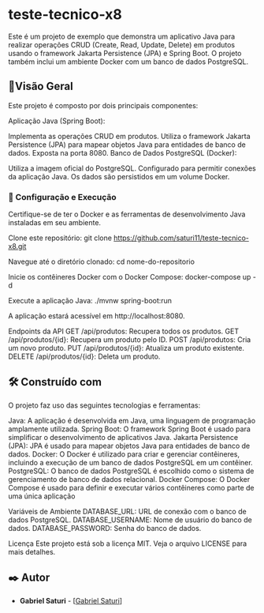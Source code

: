 # teste-tecnico-x8
  Este é um projeto de exemplo que demonstra um aplicativo Java para realizar operações CRUD (Create, Read, Update, Delete) em produtos usando o framework Jakarta Persistence (JPA) e Spring Boot. O projeto também inclui um ambiente Docker com um banco de dados PostgreSQL.

## 🚀Visão Geral
Este projeto é composto por dois principais componentes:

Aplicação Java (Spring Boot):

Implementa as operações CRUD em produtos.
Utiliza o framework Jakarta Persistence (JPA) para mapear objetos Java para entidades de banco de dados.
Exposta na porta 8080.
Banco de Dados PostgreSQL (Docker):

Utiliza a imagem oficial do PostgreSQL.
Configurado para permitir conexões da aplicação Java.
Os dados são persistidos em um volume Docker.


### 🔧 Configuração e Execução
Certifique-se de ter o Docker e as ferramentas de desenvolvimento Java instaladas em seu ambiente.

Clone este repositório:
git clone https://github.com/saturi11/teste-tecnico-x8.git

Navegue até o diretório clonado:
cd nome-do-repositorio

Inicie os contêineres Docker com o Docker Compose:
docker-compose up -d

Execute a aplicação Java:
./mvnw spring-boot:run

A aplicação estará acessível em http://localhost:8080.

Endpoints da API
GET /api/produtos: Recupera todos os produtos.
GET /api/produtos/{id}: Recupera um produto pelo ID.
POST /api/produtos: Cria um novo produto.
PUT /api/produtos/{id}: Atualiza um produto existente.
DELETE /api/produtos/{id}: Deleta um produto.

## 🛠️ Construído com
O projeto faz uso das seguintes tecnologias e ferramentas:

Java: A aplicação é desenvolvida em Java, uma linguagem de programação amplamente utilizada.
Spring Boot: O framework Spring Boot é usado para simplificar o desenvolvimento de aplicativos Java.
Jakarta Persistence (JPA): JPA é usado para mapear objetos Java para entidades de banco de dados.
Docker: O Docker é utilizado para criar e gerenciar contêineres, incluindo a execução de um banco de dados PostgreSQL em um contêiner.
PostgreSQL: O banco de dados PostgreSQL é escolhido como o sistema de gerenciamento de banco de dados relacional.
Docker Compose: O Docker Compose é usado para definir e executar vários contêineres como parte de uma única aplicação

Variáveis de Ambiente
DATABASE_URL: URL de conexão com o banco de dados PostgreSQL.
DATABASE_USERNAME: Nome de usuário do banco de dados.
DATABASE_PASSWORD: Senha do banco de dados.

Licença
Este projeto está sob a licença MIT. Veja o arquivo LICENSE para mais detalhes.
## ✒️ Autor
* **Gabriel Saturi** - [[Gabriel Saturi](https://github.com/saturi11)]

